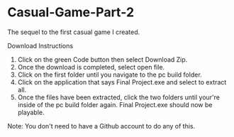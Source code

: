 # Casual-Game-Part-2
The sequel to the first casual game I created.


Download Instructions
1. Click on the green Code button then select Download Zip. 
2. Once the download is completed, select open file. 
3. Click on the first folder until you navigate to the pc build folder.
4. Click on the application that says Final Project.exe and select to extract all.
5. Once the files have been extracted, click the two folders until your're inside of the pc build folder again. Final Project.exe should now be playable.

Note: You don't need to have a Github account to do any of this.
